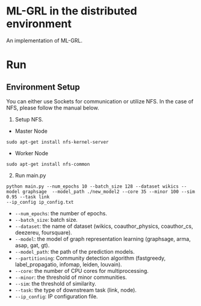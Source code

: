 # ML-GRL in the distributed environment
An implementation of ML-GRL.


# Run

## Environment Setup
You can either use Sockets for communication or utilize NFS. In the case of NFS, please follow the manual below.
1. Setup NFS.
- Master Node
```
sudo apt-get install nfs-kernel-server
```
- Worker Node
```
sudo apt-get install nfs-common
```

2. Run main.py

```
python main.py --num_epochs 10 --batch_size 128 --dataset wikics --model graphsage  --model_path ./new_model2 --core 35 --minor 100 --sim 0.95 --task link
--ip_config ip_config.txt
```
- `--num_epochs`: the number of epochs.
- `--batch_size`: batch size.
- `--dataset`: the name of dataset (wikics, coauthor_physics, coauthor_cs, deezereu, foursquare).
- `--model`: the model of graph representation learning (graphsage, arma, asap, gat, gt).
- `--model_path`: the path of the prediction models.
- `--partitioning`: Community detection algorithm (fastgreedy, label_propagatio, infomap, leiden, louvain).
- `--core`: the number of CPU cores for multiprocessing.
- `--minor`: the threshold of minor communities.
- `--sim`: the threshold of similarity.
- `--task`: the type of downstream task (link, node).
- `--ip_config`: IP configuration file.
